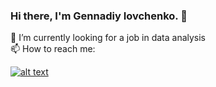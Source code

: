 ### Hi there, I'm Gennadiy Iovchenko. 👋


🔭 I’m currently looking for a job in data analysis  
📫 How to reach me:  

[![alt text][1]][2]

[1]: https://www.signumplus.ru/images/telegram2.png
[2]: https://t.me/malanius


<!--
**iovchenko/iovchenko** is a ✨ _special_ ✨ repository because its `README.md` (this file) appears on your GitHub profile.

Here are some ideas to get you started:

- 🔭 I’m currently working on ...
- 🌱 I’m currently learning ...
- 👯 I’m looking to collaborate on ...
- 🤔 I’m looking for help with ...
- 💬 Ask me about ...
- 📫 How to reach me: ...
- 😄 Pronouns: ...
- ⚡ Fun fact: ...
-->
